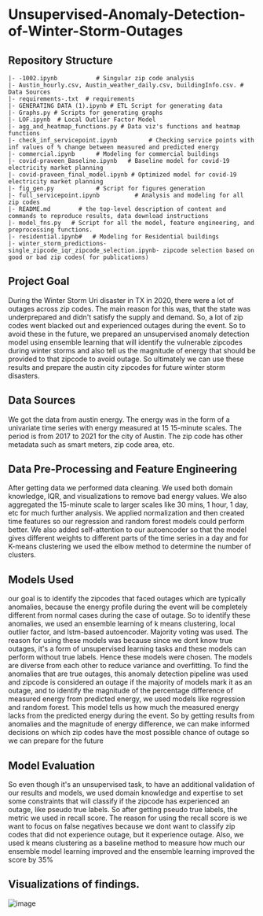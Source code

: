 # Unsupervised-Anomaly-Detection-of-Winter-Storm-Outages

Repository Structure
--------------------

    |- -1002.ipynb           # Singular zip code analysis
    |- Austin_hourly.csv, Austin_weather_daily.csv, buildingInfo.csv. # Data Sources
    |- requirements-.txt  # requirements
    |- GENERATING DATA (1).ipynb # ETL Script for generating data
    |- Graphs.py # Scripts for generating graphs
    |- LOF.ipynb  # Local Outlier Factor Model
    |- agg_and_heatmap_functions.py # Data viz's functions and heatmap functions
    |- check_inf_servicepoint.ipynb         # Checking service points with inf values of % change between measured and predicted energy
    |- commercial.ipynb      # Modeling for commercial buildings
    |- covid-praveen_Baseline.ipynb   # Baseline model for covid-19 electricity market planning
    |- covid-praveen_final_model.ipynb # Optimized model for covid-19 electricity market planning
    |- fig_gen.py            # Script for figures generation
    |- full_servicepoint.ipynb          # Analysis and modeling for all zip codes
    |- README.md        # the top-level description of content and commands to reproduce results, data download instructions
    |- model_fns.py   # Script for all the model, feature engineering, and preprocessing functions.
    |- residential.ipynb#   # Modeling for Residential buildings
    |- winter_storm_predictions-single_zipcode_iqr_zipcode_selection.ipynb- zipcode selection based on good or bad zip codes( for publications)


## Project Goal

During the Winter Storm Uri disaster in TX in 2020, there were a lot of outages across zip codes. The main reason for this was, that the state was underprepared and didn't satisfy the supply and demand. So, a lot of zip codes went blacked out and experienced outages during the event. So to avoid these in the future, we prepared an unsupervised anomaly detection model using ensemble learning that will identify the vulnerable zipcodes during winter storms and also tell us the magnitude of energy that should be provided to that zipcode to avoid outage. So ultimately we can use these results and prepare the austin city zipcodes for future winter storm disasters.

## Data Sources

We got the data from austin energy. The energy was in the form of a univariate time series with energy measured at 15 15-minute scales. The period is from 2017 to 2021 for the city of Austin. The zip code has other metadata such as smart meters, zip code area, etc.

## Data Pre-Processing and Feature Engineering

After getting data we performed data cleaning. We used both domain knowledge, IQR, and visualizations to remove bad energy values. We also aggregated the 15-minute scale to larger scales like 30 mins, 1 hour, 1 day, etc for much further analysis. We applied normalization and then created time features so our regression and random forest models could perform better. We also added self-attention to our autoencoder so that the model gives different weights to different parts of the time series in a day and for K-means clustering we used the elbow method to determine the number of clusters.

## Models Used

our goal is to identify the zipcodes that faced outages which are typically anomalies, because the energy profile during the event will be completely different from normal cases during the case of outage. So to identify these anomalies, we used an ensemble learning of k means clustering, local outlier factor, and lstm-based autoencoder. Majority voting was used. The reason for using these models was because since we dont know true outages, it's a form of unsupervised learning tasks and these models can perform without true labels. Hence these models were chosen. The models are diverse from each other to reduce variance and overfitting.  To find the anomalies that are true outages, this anomaly detection pipeline was used and zipcode is considered an outage if the majority of models mark it as an outage, and to identify the magnitude of the percentage difference of measured energy from predicted energy, we used models like regression and random forest. This model tells us how much the measured energy lacks from the predicted energy during the event. So by getting results from anomalies and the magnitude of energy difference, we can make informed decisions on which zip codes have the most possible chance of outage so we can prepare for the future

## Model Evaluation

So even though it's an unsupervised task, to have an additional validation of our results and models, we used domain knowledge and expertise to set some constraints that will classify if the zipcode has experienced an outage, like pseudo true labels. So after getting pseudo true labels, the metric we used in recall score. The reason for using the recall score is we want to focus on false negatives because we dont want to classify zip codes that did not experience outage, but it experience outage. Also, we used k means clustering as a baseline method to measure how much our ensemble model learning improved and the ensemble learning improved the score by 35%

## Visualizations of findings.

![image](https://github.com/prav0761/Unsupervised-Anomaly-Detection-of-Winter-Storm-Outages/assets/93844635/28e8d5e7-680c-405e-bd19-3ca6a81ad0aa)




